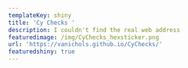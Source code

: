 ```yaml
---
templateKey: shiny
title: 'Cy Checks '
description: I couldn't find the real web address
featuredimage: /img/CyChecks_hexsticker.png
url: 'https://vanichols.github.io/CyChecks/'
featuredshiny: true
---
```


